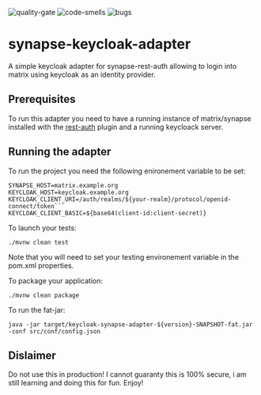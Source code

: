 ![quality-gate](https://sonar.hoohoot.org/api/project_badges/measure?project=io.vertx%3Akeycloak-synapse-adapter&metric=alert_status)
![code-smells](https://sonar.hoohoot.org/api/project_badges/measure?project=io.vertx%3Akeycloak-synapse-adapter&metric=code_smells)
![bugs](https://sonar.hoohoot.org/api/project_badges/measure?project=io.vertx%3Akeycloak-synapse-adapter&metric=bugs)
# synapse-keycloak-adapter

A simple keycloak adapter for synapse-rest-auth allowing to 
login into matrix using keycloak as an identity provider. 

## Prerequisites 

To run this adapter you need to have a running instance of matrix/synapse installed
with the [rest-auth](https://github.com/kamax-io/matrix-synapse-rest-auth) plugin and a running keycloack server. 

## Running the adapter

To run the project you need the following enironement variable to be set: 
```
SYNAPSE_HOST=matrix.example.org
KEYCLOAK_HOST=keycloak.example.org
KEYCLOAK_CLIENT_URI=/auth/realms/${your-realm}/protocol/openid-connect/token```
KEYCLOAK_CLIENT_BASIC=${base64(client-id:client-secret)}
```

To launch your tests:
```
./mvnw clean test
```
Note that you will need to set your testing environement variable in the pom.xml properties.

To package your application:
```
./mvnw clean package
```

To run the fat-jar: 
```
java -jar target/keycloak-synapse-adapter-${version}-SNAPSHOT-fat.jar -conf src/conf/config.json
```

## Dislaimer

Do not use this in production! 
I cannot guaranty this is 100% secure, i am still learning and doing this for fun.
Enjoy!  
